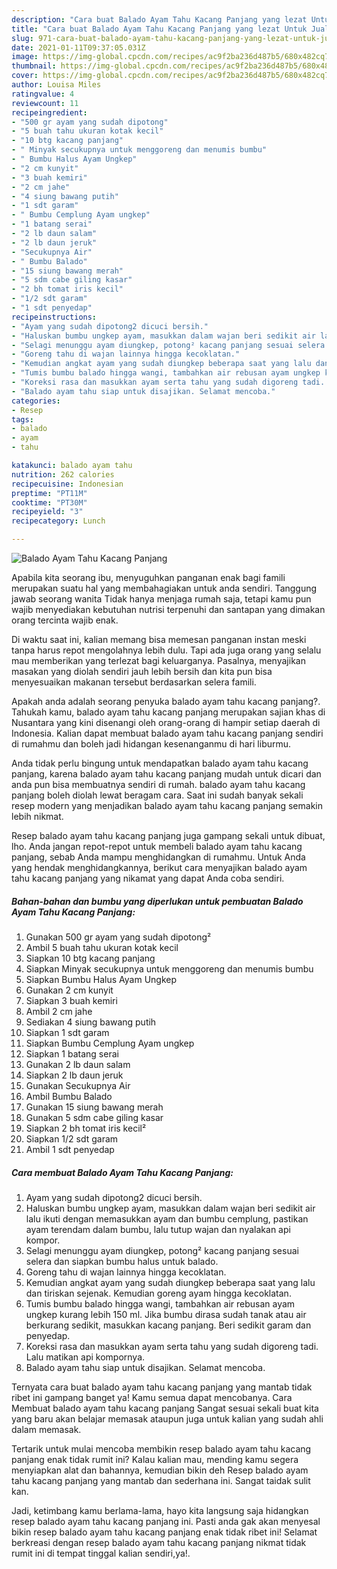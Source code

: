 ```yaml
---
description: "Cara buat Balado Ayam Tahu Kacang Panjang yang lezat Untuk Jualan"
title: "Cara buat Balado Ayam Tahu Kacang Panjang yang lezat Untuk Jualan"
slug: 971-cara-buat-balado-ayam-tahu-kacang-panjang-yang-lezat-untuk-jualan
date: 2021-01-11T09:37:05.031Z
image: https://img-global.cpcdn.com/recipes/ac9f2ba236d487b5/680x482cq70/balado-ayam-tahu-kacang-panjang-foto-resep-utama.jpg
thumbnail: https://img-global.cpcdn.com/recipes/ac9f2ba236d487b5/680x482cq70/balado-ayam-tahu-kacang-panjang-foto-resep-utama.jpg
cover: https://img-global.cpcdn.com/recipes/ac9f2ba236d487b5/680x482cq70/balado-ayam-tahu-kacang-panjang-foto-resep-utama.jpg
author: Louisa Miles
ratingvalue: 4
reviewcount: 11
recipeingredient:
- "500 gr ayam yang sudah dipotong"
- "5 buah tahu ukuran kotak kecil"
- "10 btg kacang panjang"
- " Minyak secukupnya untuk menggoreng dan menumis bumbu"
- " Bumbu Halus Ayam Ungkep"
- "2 cm kunyit"
- "3 buah kemiri"
- "2 cm jahe"
- "4 siung bawang putih"
- "1 sdt garam"
- " Bumbu Cemplung Ayam ungkep"
- "1 batang serai"
- "2 lb daun salam"
- "2 lb daun jeruk"
- "Secukupnya Air"
- " Bumbu Balado"
- "15 siung bawang merah"
- "5 sdm cabe giling kasar"
- "2 bh tomat iris kecil"
- "1/2 sdt garam"
- "1 sdt penyedap"
recipeinstructions:
- "Ayam yang sudah dipotong2 dicuci bersih."
- "Haluskan bumbu ungkep ayam, masukkan dalam wajan beri sedikit air lalu ikuti dengan memasukkan ayam dan bumbu cemplung, pastikan ayam terendam dalam bumbu, lalu tutup wajan dan nyalakan api kompor."
- "Selagi menunggu ayam diungkep, potong² kacang panjang sesuai selera dan siapkan bumbu halus untuk balado."
- "Goreng tahu di wajan lainnya hingga kecoklatan."
- "Kemudian angkat ayam yang sudah diungkep beberapa saat yang lalu dan tiriskan sejenak. Kemudian goreng ayam hingga kecoklatan."
- "Tumis bumbu balado hingga wangi, tambahkan air rebusan ayam ungkep kurang lebih 150 ml. Jika bumbu dirasa sudah tanak atau air berkurang sedikit, masukkan kacang panjang. Beri sedikit garam dan penyedap."
- "Koreksi rasa dan masukkan ayam serta tahu yang sudah digoreng tadi. Lalu matikan api kompornya."
- "Balado ayam tahu siap untuk disajikan. Selamat mencoba."
categories:
- Resep
tags:
- balado
- ayam
- tahu

katakunci: balado ayam tahu 
nutrition: 262 calories
recipecuisine: Indonesian
preptime: "PT11M"
cooktime: "PT30M"
recipeyield: "3"
recipecategory: Lunch

---
```



![Balado Ayam Tahu Kacang Panjang](https://img-global.cpcdn.com/recipes/ac9f2ba236d487b5/680x482cq70/balado-ayam-tahu-kacang-panjang-foto-resep-utama.jpg)

Apabila kita seorang ibu, menyuguhkan panganan enak bagi famili merupakan suatu hal yang membahagiakan untuk anda sendiri. Tanggung jawab seorang  wanita Tidak hanya menjaga rumah saja, tetapi kamu pun wajib menyediakan kebutuhan nutrisi terpenuhi dan santapan yang dimakan orang tercinta wajib enak.

Di waktu  saat ini, kalian memang bisa memesan panganan instan meski tanpa harus repot mengolahnya lebih dulu. Tapi ada juga orang yang selalu mau memberikan yang terlezat bagi keluarganya. Pasalnya, menyajikan masakan yang diolah sendiri jauh lebih bersih dan kita pun bisa menyesuaikan makanan tersebut berdasarkan selera famili. 



Apakah anda adalah seorang penyuka balado ayam tahu kacang panjang?. Tahukah kamu, balado ayam tahu kacang panjang merupakan sajian khas di Nusantara yang kini disenangi oleh orang-orang di hampir setiap daerah di Indonesia. Kalian dapat membuat balado ayam tahu kacang panjang sendiri di rumahmu dan boleh jadi hidangan kesenanganmu di hari liburmu.

Anda tidak perlu bingung untuk mendapatkan balado ayam tahu kacang panjang, karena balado ayam tahu kacang panjang mudah untuk dicari dan anda pun bisa membuatnya sendiri di rumah. balado ayam tahu kacang panjang boleh diolah lewat beragam cara. Saat ini sudah banyak sekali resep modern yang menjadikan balado ayam tahu kacang panjang semakin lebih nikmat.

Resep balado ayam tahu kacang panjang juga gampang sekali untuk dibuat, lho. Anda jangan repot-repot untuk membeli balado ayam tahu kacang panjang, sebab Anda mampu menghidangkan di rumahmu. Untuk Anda yang hendak menghidangkannya, berikut cara menyajikan balado ayam tahu kacang panjang yang nikamat yang dapat Anda coba sendiri.

<!--inarticleads1-->

##### Bahan-bahan dan bumbu yang diperlukan untuk pembuatan Balado Ayam Tahu Kacang Panjang:

1. Gunakan 500 gr ayam yang sudah dipotong²
1. Ambil 5 buah tahu ukuran kotak kecil
1. Siapkan 10 btg kacang panjang
1. Siapkan  Minyak secukupnya untuk menggoreng dan menumis bumbu
1. Siapkan  Bumbu Halus Ayam Ungkep
1. Gunakan 2 cm kunyit
1. Siapkan 3 buah kemiri
1. Ambil 2 cm jahe
1. Sediakan 4 siung bawang putih
1. Siapkan 1 sdt garam
1. Siapkan  Bumbu Cemplung Ayam ungkep
1. Siapkan 1 batang serai
1. Gunakan 2 lb daun salam
1. Siapkan 2 lb daun jeruk
1. Gunakan Secukupnya Air
1. Ambil  Bumbu Balado
1. Gunakan 15 siung bawang merah
1. Gunakan 5 sdm cabe giling kasar
1. Siapkan 2 bh tomat iris kecil²
1. Siapkan 1/2 sdt garam
1. Ambil 1 sdt penyedap




<!--inarticleads2-->

##### Cara membuat Balado Ayam Tahu Kacang Panjang:

1. Ayam yang sudah dipotong2 dicuci bersih.
1. Haluskan bumbu ungkep ayam, masukkan dalam wajan beri sedikit air lalu ikuti dengan memasukkan ayam dan bumbu cemplung, pastikan ayam terendam dalam bumbu, lalu tutup wajan dan nyalakan api kompor.
1. Selagi menunggu ayam diungkep, potong² kacang panjang sesuai selera dan siapkan bumbu halus untuk balado.
1. Goreng tahu di wajan lainnya hingga kecoklatan.
1. Kemudian angkat ayam yang sudah diungkep beberapa saat yang lalu dan tiriskan sejenak. Kemudian goreng ayam hingga kecoklatan.
1. Tumis bumbu balado hingga wangi, tambahkan air rebusan ayam ungkep kurang lebih 150 ml. Jika bumbu dirasa sudah tanak atau air berkurang sedikit, masukkan kacang panjang. Beri sedikit garam dan penyedap.
1. Koreksi rasa dan masukkan ayam serta tahu yang sudah digoreng tadi. Lalu matikan api kompornya.
1. Balado ayam tahu siap untuk disajikan. Selamat mencoba.




Ternyata cara buat balado ayam tahu kacang panjang yang mantab tidak ribet ini gampang banget ya! Kamu semua dapat mencobanya. Cara Membuat balado ayam tahu kacang panjang Sangat sesuai sekali buat kita yang baru akan belajar memasak ataupun juga untuk kalian yang sudah ahli dalam memasak.

Tertarik untuk mulai mencoba membikin resep balado ayam tahu kacang panjang enak tidak rumit ini? Kalau kalian mau, mending kamu segera menyiapkan alat dan bahannya, kemudian bikin deh Resep balado ayam tahu kacang panjang yang mantab dan sederhana ini. Sangat taidak sulit kan. 

Jadi, ketimbang kamu berlama-lama, hayo kita langsung saja hidangkan resep balado ayam tahu kacang panjang ini. Pasti anda gak akan menyesal bikin resep balado ayam tahu kacang panjang enak tidak ribet ini! Selamat berkreasi dengan resep balado ayam tahu kacang panjang nikmat tidak rumit ini di tempat tinggal kalian sendiri,ya!.

